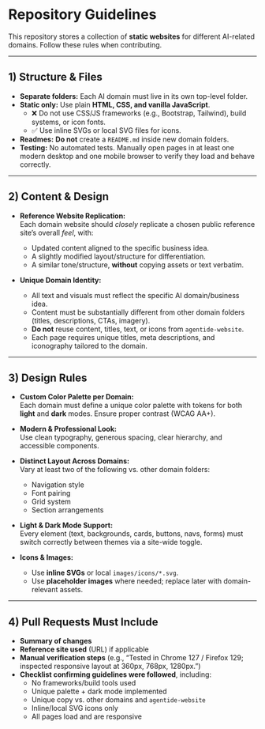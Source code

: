 # Repository Guidelines

This repository stores a collection of **static websites** for different AI-related domains. Follow these rules when contributing.

---

## 1) Structure & Files
- **Separate folders:** Each AI domain must live in its own top-level folder.  
- **Static only:** Use plain **HTML, CSS, and vanilla JavaScript**.  
  - ❌ Do not use CSS/JS frameworks (e.g., Bootstrap, Tailwind), build systems, or icon fonts.  
  - ✅ Use inline SVGs or local SVG files for icons.  
- **Readmes:** **Do not** create a `README.md` inside new domain folders.  
- **Testing:** No automated tests. Manually open pages in at least one modern desktop and one mobile browser to verify they load and behave correctly.  

---

## 2) Content & Design
- **Reference Website Replication:**  
  Each domain website should *closely* replicate a chosen public reference site’s overall *feel*, with:  
  - Updated content aligned to the specific business idea.  
  - A slightly modified layout/structure for differentiation.  
  - A similar tone/structure, **without** copying assets or text verbatim.  

- **Unique Domain Identity:**  
  - All text and visuals must reflect the specific AI domain/business idea.  
  - Content must be substantially different from other domain folders (titles, descriptions, CTAs, imagery).  
  - **Do not** reuse content, titles, text, or icons from `agentide-website`.  
  - Each page requires unique titles, meta descriptions, and iconography tailored to the domain.  

---

## 3) Design Rules
- **Custom Color Palette per Domain:**  
  Each domain must define a unique color palette with tokens for both **light** and **dark** modes. Ensure proper contrast (WCAG AA+).  

- **Modern & Professional Look:**  
  Use clean typography, generous spacing, clear hierarchy, and accessible components.  

- **Distinct Layout Across Domains:**  
  Vary at least two of the following vs. other domain folders:  
  - Navigation style  
  - Font pairing  
  - Grid system  
  - Section arrangements  

- **Light & Dark Mode Support:**  
  Every element (text, backgrounds, cards, buttons, navs, forms) must switch correctly between themes via a site-wide toggle.  

- **Icons & Images:**  
  - Use **inline SVGs** or local `images/icons/*.svg`.  
  - Use **placeholder images** where needed; replace later with domain-relevant assets.  

---

## 4) Pull Requests Must Include
- **Summary of changes**  
- **Reference site used** (URL) if applicable  
- **Manual verification steps** (e.g., “Tested in Chrome 127 / Firefox 129; inspected responsive layout at 360px, 768px, 1280px.”)  
- **Checklist confirming guidelines were followed**, including:  
  - No frameworks/build tools used  
  - Unique palette + dark mode implemented  
  - Unique copy vs. other domains and `agentide-website`  
  - Inline/local SVG icons only  
  - All pages load and are responsive  
  
